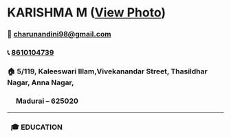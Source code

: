 # KARISHMA M   ([View Photo][1])          

                                                                                       

### :email:   [charunandini98@gmail.com](charunandini98@gmail.com) 

### :telephone_receiver: [8610104739](tel:8610104739)

### :house:  5/119, Kaleeswari Illam,Vivekanandar Street,	Thasildhar Nagar, Anna Nagar,
### &ensp;&ensp; Madurai – 625020


---

[1]:https://github.com/KarishmaMarimuthu/resume/blob/master/Karish%20Photo.JPG

### &ensp;:mortar_board: EDUCATION



